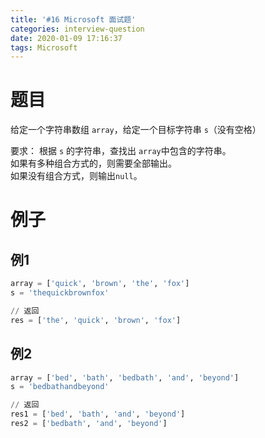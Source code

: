 ```yaml
---
title: '#16 Microsoft 面试题'
categories: interview-question
date: 2020-01-09 17:16:37
tags: Microsoft
---
```

# 题目
给定一个字符串数组 `array`，给定一个目标字符串 `s`（没有空格）

要求：
根据 `s` 的字符串，查找出 `array`中包含的字符串。  
如果有多种组合方式的，则需要全部输出。  
如果没有组合方式，则输出`null`。

# 例子
## 例1
```python
array = ['quick', 'brown', 'the', 'fox']
s = 'thequickbrownfox'

// 返回
res = ['the', 'quick', 'brown', 'fox']
```

## 例2
```python
array = ['bed', 'bath', 'bedbath', 'and', 'beyond']
s = 'bedbathandbeyond'

// 返回
res1 = ['bed', 'bath', 'and', 'beyond']
res2 = ['bedbath', 'and', 'beyond']
```